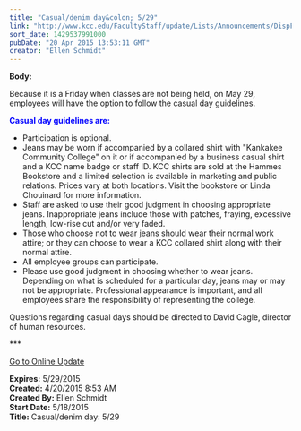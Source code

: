 ```yaml
---
title: "Casual/denim day&colon; 5/29"
link: "http://www.kcc.edu/FacultyStaff/update/Lists/Announcements/DispForm.aspx?ID=1894"
sort_date: 1429537991000
pubDate: "20 Apr 2015 13:53:11 GMT"
creator: "Ellen Schmidt"
---
```


<div><b>Body:</b> <div class="ExternalClassB8139D0661884677A7E527DD1F4B6D94"><p>​Because it is a Friday when classes are not being held, on May 29, employees will have the option to follow the casual day guidelines. </p>
<p style="color:blue"><strong>Casual day guidelines are:</strong></p>
<ul><li>Participation is optional.</li>
<li>Jeans may be worn if accompanied by a collared shirt with &quot;Kankakee Community College&quot; on it or if accompanied by a business casual shirt and a KCC name badge or staff ID. KCC shirts are sold at the Hammes Bookstore and a limited selection is available in marketing and public relations. Prices vary at both locations. Visit the bookstore or Linda Chouinard for more information.</li>
<li>Staff are asked to use their good judgment in choosing appropriate jeans. Inappropriate jeans include those with patches, fraying, excessive length, low-rise cut and/or very faded.</li>
<li>Those who choose not to wear jeans should wear their normal work attire; or they can choose to wear a KCC collared shirt along with their normal attire.</li>
<li>All employee groups can participate.</li>
<li>Please use good judgment in choosing whether to wear jeans. Depending on what is scheduled for a particular day, jeans may or may not be appropriate. Professional appearance is important, and all employees share the responsibility of representing the college.</li></ul>
<p>Questions regarding casual days should be directed to David Cagle, director of human resources.<br /></p>
<p>***</p>
<p><a href="/update">Go to Online Update</a></p></div></div>
<div><b>Expires:</b> 5/29/2015</div>
<div><b>Created:</b> 4/20/2015 8:53 AM</div>
<div><b>Created By:</b> Ellen Schmidt</div>
<div><b>Start Date:</b> 5/18/2015</div>
<div><b>Title:</b> Casual/denim day: 5/29</div>
